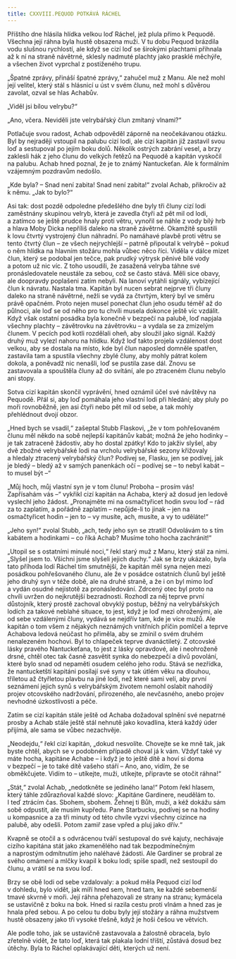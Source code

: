 ```yaml
---
title: CXXVIII.PEQUOD POTKÁVÁ RÁCHEL
---
```


Příštího dne hlásila hlídka velkou loď Ráchel, jež plula přímo k Pequodě. Všechna její ráhna byla hustě obsazena muži. V tu dobu Pequod brázdila vodu slušnou rychlostí, ale když se cizí loď se širokými plachtami přihnala až k ní na straně návětrné, sklesly nadmuté plachty jako prasklé měchýře, a všechen život vyprchal z postiženého trupu.

„Špatné zprávy, přináší špatné zprávy,“ zahučel muž z Manu. Ale než mohl její velitel, který stál s hlásnicí u úst v svém člunu, než mohl s důvěrou zavolat, ozval se hlas Achabův.

„Viděl jsi bílou velrybu?“

„Ano, včera. Neviděli jste velrybářský člun zmítaný vlnami?“

Potlačuje svou radost, Achab odpověděl záporně na neočekávanou otázku. Byl by nejraději vstoupil na palubu cizí lodi, ale cizí kapitán již zastavil svou loď a sestupoval po jejím boku dolů. Několik ostrých zabrání vesel, a brzy zaklesli hák z jeho člunu do velkých řetězů na Pequodě a kapitán vyskočil na palubu. Achab hned poznal, že je to známý Nantuckeťan. Ale k formálním vzájemným pozdravům nedošlo.

„Kde byla? – Snad není zabita! Snad není zabita!“ zvolal Achab, přikročiv až k němu. „Jak to bylo?“

Asi tak: dost pozdě odpoledne předešlého dne byly tři čluny cizí lodi zaměstnány skupinou velryb, která je zavedla čtyři až pět mil od lodi, a zatímco se ještě prudce hnaly proti větru, vynořil se náhle z vody bílý hrb a hlava Moby Dicka nepříliš daleko na straně závětrné. Okamžitě spustili k lovu čtvrtý vystrojený člun náhradní. Po namáhavé plavbě proti větru se tento čtvrtý člun – ze všech nejrychlejší – patrně připoutal k velrybě – pokud o něm hlídka na hlavním stožáru mohla vůbec něco říci. Viděla v dálce mizet člun, který se podobal jen tečce, pak prudký výtrysk pěnivé bílé vody a potom už nic víc. Z toho usoudili, že zasažená velryba táhne své pronásledovatele neustále za sebou, což se často stává. Měli sice obavy, ale doopravdy poplašeni zatím nebyli. Na lanoví vytáhli signály, vybízející člun k návratu. Nastala tma. Kapitán byl nucen sebrat nejprve tři čluny daleko na straně návětrné, nežli se vydá za čtvrtým, který byl ve směru právě opačném. Proto nejen musel ponechat člun jeho osudu téměř až do půlnoci, ale loď se od něho pro tu chvíli musela dokonce ještě víc vzdálit. Když však ostatní posádka byla konečně v bezpečí na palubě, loď napjala všechny plachty – závětrovku na závětrovku – a vydala se za zmizelým člunem. V pecích pod kotli rozdělali oheň, aby sloužil jako signál. Každý druhý muž vylezl nahoru na hlídku. Když loď takto projela vzdálenost dost velkou, aby se dostala na místo, kde byl člun naposled domněle spatřen, zastavila tam a spustila všechny zbylé čluny, aby mohly pátrat kolem dokola, a poněvadž nic nenašli, loď se pustila zase dál. Znovu se zastavovala a spouštěla čluny až do svítání, ale po ztraceném člunu nebylo ani stopy.

Sotva cizí kapitán skončil vyprávění, hned oznámil účel své návštěvy na Pequodě. Přál si, aby loď pomáhala jeho vlastní lodi při hledání; aby pluly po moři rovnoběžně, jen asi čtyři nebo pět mil od sebe, a tak mohly přehlédnout dvojí obzor.

„Hned bych se vsadil,“ zašeptal Stubb Flaskovi, „že v tom pohřešovaném člunu měl někdo na sobě nejlepší kapitánův kabát; možná že jeho hodinky – je tak zatraceně žádostiv, aby ho dostal zpátky! Kdo to jakživ slyšel, aby dvě zbožné velrybářské lodi na vrcholu velrybářské sezony křižovaly a hledaly ztracený velrybářský člun? Podívej se, Flasku, jen se podívej, jak je bledý – bledý až v samých panenkách očí – podívej se – to nebyl kabát – to musel být –“

„Můj hoch, můj vlastní syn je v tom člunu! Proboha – prosím vás! Zapřísahám vás –“ vykřikl cizí kapitán na Achaba, který až dosud jen ledově vyslechl jeho žádost. „Pronajměte mi na osmačtyřicet hodin svou loď – rád za to zaplatím, a pořádně zaplatím – nepůjde-li to jinak – jen na osmačtyřicet hodin – jen to – vy musíte, ach, musíte, a vy to uděláte!“

„Jeho syn!“ zvolal Stubb, „ach, tedy jeho syn se ztratil! Odvolávám to s tím kabátem a hodinkami – co říká Achab? Musíme toho hocha zachránit!“

„Utopil se s ostatními minulé noci,“ řekl starý muž z Manu, který stál za nimi. „Slyšel jsem to. Všichni jsme slyšeli jejich duchy.“ Jak se brzy ukázalo, byla tato příhoda lodí Ráchel tím smutnější, že kapitán měl syna nejen mezi posádkou pohřešovaného člunu, ale že v posádce ostatních člunů byl ještě jeho druhý syn v téže době, ale na druhé straně, a že i on byl mimo loď a vydán osudné nejistotě za pronásledování. Zdrcený otec byl proto na chvíli uvržen do nejkrutější bezradnosti. Rozhodl za něj teprve první důstojník, který prostě zachoval obvyklý postup, běžný na velrybářských lodích za takové neblahé situace, to jest, když je loď mezi ohroženými, ale od sebe vzdálenými čluny, vydává se nejdřív tam, kde je více mužů. Ale kapitán o tom všem z nějakých neznámých vnitřních příčin pomlčel a teprve Achabova ledová neúčast ho přiměla, aby se zmínil o svém druhém nenalezeném hochovi. Byl to chlapeček teprve dvanáctiletý. Z otcovské lásky pravého Nantuckeťana, to jest z lásky opravdové, ale i neohroženě drsné, chtěl otec tak časně zasvětit synka do nebezpečí a divů povolání, které bylo snad od nepaměti osudem celého jeho rodu. Stává se nezřídka, že nantucketští kapitáni posílají své syny v tak útlém věku na dlouhou, tříletou až čtyřletou plavbu na jiné lodi, než které sami velí, aby první seznámení jejich synů s velrybářským životem nemohl oslabit nahodilý projev otcovského nadržování, přirozeného, ale nevčasného, anebo projev nevhodné úzkostlivosti a péče.

Zatím se cizí kapitán stále ještě od Achaba dožadoval splnění své nepatrné prosby a Achab stále ještě stál nehnutě jako kovadlina, která každý úder přijímá, ale sama se vůbec nezachvěje.

„Neodejdu,“ řekl cizí kapitán, „dokud nesvolíte. Chovejte se ke mně tak, jak byste chtěl, abych se v podobném případě choval já k vám. Vždyť také vy máte hocha, kapitáne Achabe – i když je to ještě dítě a hoví si doma v bezpečí – je to také dítě vašeho stáří – Ano, ano, vidím, že se obměkčujete. Vidím to – utíkejte, muži, utíkejte, připravte se otočit ráhna!“

„Stát,“ zvolal Achab, „nedotkněte se jediného lana!“ Potom řekl hlasem, který táhle zdůrazňoval každé slovo: „Kapitáne Gardinere, neudělám to. I teď ztrácím čas. Sbohem, sbohem. Žehnej ti Bůh, muži, a kéž dokážu sám sobě odpustit, ale musím kupředu. Pane Starbucku, podívej se na hodiny u kompasnice a za tři minuty od této chvíle vyzvi všechny cizince na palubě, aby odešli. Potom zamiř zase vpřed a pluj jako dřív.“

Kvapně se otočil a s odvrácenou tváří sestupoval do své kajuty, nechávaje cizího kapitána stát jako zkamenělého nad tak bezpodmínečným a naprostým odmítnutím jeho naléhavé žádosti. Ale Gardiner se probral ze svého omámení a mlčky kvapil k boku lodi; spíše spadl, než sestoupil do člunu, a vrátil se na svou loď.

Brzy se obě lodi od sebe vzdalovaly: a pokud měla Pequod cizí loď v dohledu, bylo vidět, jak míří hned sem, hned tam, ke každé sebemenší tmavé skvrně v moři. Její ráhna přehazovali ze strany na stranu; kymácela se ustavičně z boku na bok. Hned si razila cestu proti vlnám a hned zas je hnala před sebou. A po celou tu dobu byly její stožáry a ráhna mužstvem hustě obsazeny jako tři vysoké třešně, když je hoši češou ve větvích.

Ale podle toho, jak se ustavičně zastavovala a žalostně obracela, bylo zřetelně vidět, že tato loď, která tak plakala lodní tříští, zůstává dosud bez útěchy. Byla to Ráchel oplakávající děti, kterých už není.
